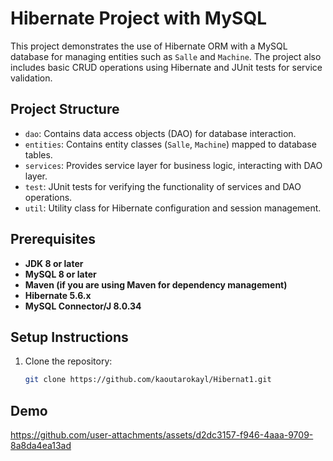 # Hibernate Project with MySQL

This project demonstrates the use of Hibernate ORM with a MySQL database for managing entities such as `Salle` and `Machine`. The project also includes basic CRUD operations using Hibernate and JUnit tests for service validation.

## Project Structure

- `dao`: Contains data access objects (DAO) for database interaction.
- `entities`: Contains entity classes (`Salle`, `Machine`) mapped to database tables.
- `services`: Provides service layer for business logic, interacting with DAO layer.
- `test`: JUnit tests for verifying the functionality of services and DAO operations.
- `util`: Utility class for Hibernate configuration and session management.

## Prerequisites

- **JDK 8 or later**
- **MySQL 8 or later**
- **Maven (if you are using Maven for dependency management)**
- **Hibernate 5.6.x**
- **MySQL Connector/J 8.0.34**

## Setup Instructions

1. Clone the repository:
   ```bash
   git clone https://github.com/kaoutarokayl/Hibernat1.git

## Demo


https://github.com/user-attachments/assets/d2dc3157-f946-4aaa-9709-8a8da4ea13ad


